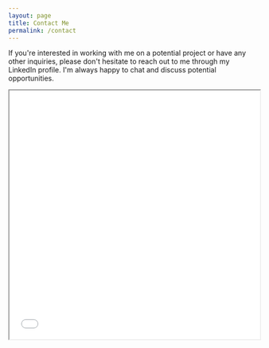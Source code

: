 ```yaml
---
layout: page
title: Contact Me
permalink: /contact
---
```


If you're interested in working with me on a potential project or have any other inquiries, please don't hesitate to reach out to me through my LinkedIn profile. I'm always happy to chat and discuss potential opportunities.

<iframe src="/embed/badge" rel="nofollow" width="100%" height="500px"></iframe>